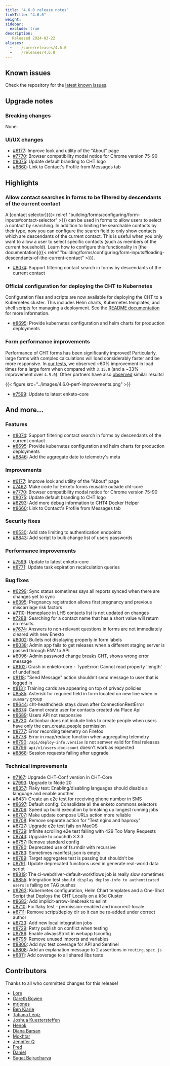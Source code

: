 ```yaml
---
title: "4.6.0 release notes"
linkTitle: "4.6.0"
weight:
sidebar:
  exclude: true
description:
   Released 2024-03-22
aliases:
  -    /core/releases/4.6.0
  -    /releases/4.6.0
---
```


## Known issues

Check the repository for the [latest known issues](https://github.com/medic/cht-core/issues?q=is%3Aissue+label%3A%22Affects%3A+4.6.0%22).

## Upgrade notes

### Breaking changes

None.

### UI/UX changes

- [#6177](https://github.com/medic/cht-core/issues/6177): Improve look and utility of the "About" page
- [#7770](https://github.com/medic/cht-core/issues/7770): Browser compatibility modal notice for Chrome version 75-90
- [#8075](https://github.com/medic/cht-core/issues/8075): Update default branding to CHT logo
- [#8660](https://github.com/medic/cht-core/issues/8660): Link to Contact's Profile from Messages tab


## Highlights

### Allow contact searches in forms to be filtered by descendants of the current contact

A [contact selector]({{< relref "building/forms/configuring/form-inputs#contact-selector" >}}) can be used in forms to allow users to select a contact by searching. In addition to limiting the searchable contacts by their type, now you can configure the search field to only show contacts which are descendants of the current contact. This is useful when you only want to allow a user to select specific contacts (such as members of the current household). Learn how to configure this functionality in [the documentation]({{< relref "building/forms/configuring/form-inputs#loading-descendants-of-the-current-contact" >}}).

- [#8074](https://github.com/medic/cht-core/issues/8074): Support filtering contact search in forms by descendants of the current contact

### Official configuration for deploying the CHT to Kubernetes

Configuration files and scripts are now available for deploying the CHT to a Kubernetes cluster. This includes Helm charts, Kubernetes templates, and shell scripts for managing a deployment. See the [README documentation](https://github.com/medic/cht-core/blob/master/scripts/deploy/README.md) for more information.

- [#8695](https://github.com/medic/cht-core/issues/8695): Provide kubernetes configuration and helm charts for production deployments

### Form performance improvements

Performance of CHT forms has been significantly improved! Particularly, large forms with complex calculations will load considerably faster and be more responsive. In [our tests](https://forum.communityhealthtoolkit.org/t/feature-testing-enketo-7-uplift-for-cht-core/3196/2?u=mrjones), we observed ~60% improvement in load times for a large form when compared with `3.15.0` (and a ~33% improvement over `4.5.0`). Other partners have also [observed](https://forum.communityhealthtoolkit.org/t/benchmark-4-6-vs-4-5/3418) similar results!

{{< figure src="../images/4.6.0-perf-improvements.png" >}}

- [#7599](https://github.com/medic/cht-core/issues/7599): Update to latest enketo-core

## And more...

### Features

- [#8074](https://github.com/medic/cht-core/issues/8074): Support filtering contact search in forms by descendants of the current contact
- [#8695](https://github.com/medic/cht-core/issues/8695): Provide kubernetes configuration and helm charts for production deployments
- [#8846](https://github.com/medic/cht-core/issues/8846): Add the aggregate date to telemetry's meta

### Improvements

- [#6177](https://github.com/medic/cht-core/issues/6177): Improve look and utility of the "About" page
- [#7462](https://github.com/medic/cht-core/issues/7462): Make code for Enketo forms reusable outside cht-core
- [#7770](https://github.com/medic/cht-core/issues/7770): Browser compatibility modal notice for Chrome version 75-90
- [#8075](https://github.com/medic/cht-core/issues/8075): Update default branding to CHT logo
- [#8293](https://github.com/medic/cht-core/issues/8293): Add more debug information to CHT4 Docker Helper
- [#8660](https://github.com/medic/cht-core/issues/8660): Link to Contact's Profile from Messages tab

### Security fixes

- [#6530](https://github.com/medic/cht-core/issues/6530): Add rate limiting to authentication endpoints
- [#8843](https://github.com/medic/cht-core/pull/8843): Add script to bulk change list of users passwords

### Performance improvements

- [#7599](https://github.com/medic/cht-core/issues/7599): Update to latest enketo-core
- [#8771](https://github.com/medic/cht-core/issues/8771): Update task expiration recalculation queries

### Bug fixes

- [#6299](https://github.com/medic/cht-core/issues/6299): Sync status sometimes says all reports synced when there are changes yet to sync
- [#6395](https://github.com/medic/cht-core/issues/6395): Pregnancy registration allows first pregnancy and previous miscarriage risk factors
- [#7110](https://github.com/medic/cht-core/issues/7110): Homeplace in LHS contacts list is not updated on changes
- [#7288](https://github.com/medic/cht-core/issues/7288): Searching for a contact name that has a short value will return no results.
- [#7674](https://github.com/medic/cht-core/issues/7674): Answers to non-relevant questions in forms are not immediately cleared with new Enekto
- [#8002](https://github.com/medic/cht-core/issues/8002): Bullets not displaying properly in form labels
- [#8038](https://github.com/medic/cht-core/issues/8038): Admin app fails to get releases when a different staging server is passed through ENV to API
- [#8096](https://github.com/medic/cht-core/issues/8096): Admin password change breaks CHT, shows wrong error message
- [#8102](https://github.com/medic/cht-core/issues/8102): Crash in enketo-core - TypeError: Cannot read property 'length' of undefined
- [#8118](https://github.com/medic/cht-core/issues/8118): "Send Message" action shouldn't send message to user that is logged in
- [#8131](https://github.com/medic/cht-core/issues/8131): Training cards are appearing on top of privacy policies
- [#8585](https://github.com/medic/cht-core/issues/8585): Asterisk for required field in form located on new line when in `summary` group
- [#8644](https://github.com/medic/cht-core/issues/8644): cht-healthcheck stays down after ConnectionRestError
- [#8674](https://github.com/medic/cht-core/issues/8674): Cannot create user for contacts created via Place Api
- [#8689](https://github.com/medic/cht-core/issues/8689): Users API not responsive
- [#8730](https://github.com/medic/cht-core/issues/8730): Actionbar does not include links to create people when users have only the can_create_people permission
- [#8777](https://github.com/medic/cht-core/issues/8777): Error recording telemetry on Firefox
- [#8778](https://github.com/medic/cht-core/issues/8778): Error in map/reduce function when aggregating telemetry
- [#8790](https://github.com/medic/cht-core/issues/8790): `/api/deploy-info.version` is not semver valid for final releases
- [#8796](https://github.com/medic/cht-core/issues/8796): `api/v1/users-doc-count` doesn't work as expected
- [#8868](https://github.com/medic/cht-core/issues/8868): Session requests failing after upgrade

### Technical improvements

- [#7167](https://github.com/medic/cht-core/issues/7167): Upgrade CHT-Conf version in CHT-Core
- [#7993](https://github.com/medic/cht-core/issues/7993): Upgrade to Node 20
- [#8357](https://github.com/medic/cht-core/issues/8357): Flaky test: Enabling/disabling languages should disable a language and enable another
- [#8431](https://github.com/medic/cht-core/issues/8431): Create an e2e test for receiving phone number in SMS
- [#8697](https://github.com/medic/cht-core/issues/8697): Default config: Consolidate all the enketo commons selectors
- [#8706](https://github.com/medic/cht-core/issues/8706): Speed up build execution by breaking up longest running jobs
- [#8707](https://github.com/medic/cht-core/issues/8707): Make update compose URLs action more reliable
- [#8708](https://github.com/medic/cht-core/issues/8708): Remove separate action for "Test nginx and haproxy"
- [#8727](https://github.com/medic/cht-core/issues/8727): Upgrade e2e test fails on MacOS
- [#8739](https://github.com/medic/cht-core/issues/8739): Infinite scrolling e2e test failing with 429 Too Many Requests
- [#8743](https://github.com/medic/cht-core/issues/8743): Upgrade to couchdb 3.3.3
- [#8757](https://github.com/medic/cht-core/issues/8757): Remove standard config
- [#8780](https://github.com/medic/cht-core/issues/8780): Deprecated use of fs.rmdir with recursive
- [#8783](https://github.com/medic/cht-core/issues/8783): Sometimes manifest.json is empty
- [#8789](https://github.com/medic/cht-core/issues/8789): Target aggregates test is passing but shouldn't be
- [#8791](https://github.com/medic/cht-core/issues/8791): Update deprecated functions used in generate real-world data script
- [#8819](https://github.com/medic/cht-core/issues/8819): The ci-webdriver-default-workflows job is really slow sometimes
- [#8855](https://github.com/medic/cht-core/issues/8855): Integration test `should display deploy-info to authenticated users` is failing on TAG pushes
- [#8263](https://github.com/medic/cht-core/pull/8263): Kubernetes configuration, Helm Chart templates and a One-Shot Script that Deploys the CHT Locally on a k3d Cluster
- [#8683](https://github.com/medic/cht-core/pull/8683): Add implicit-arrow-linebreak to eslint
- [#8710](https://github.com/medic/cht-core/pull/8710): Fix flaky test - permission-enabled and incorrect-locale
- [#8711](https://github.com/medic/cht-core/pull/8711): Remove script/deploy dir so it can be re-added under correct author
- [#8723](https://github.com/medic/cht-core/pull/8723): Add new local integration jobs
- [#8729](https://github.com/medic/cht-core/pull/8729): Retry publish on conflict when testing
- [#8786](https://github.com/medic/cht-core/pull/8786): Enable alwaysStrict in webapp tsconfig
- [#8795](https://github.com/medic/cht-core/pull/8795): Remove unused imports and variables
- [#8800](https://github.com/medic/cht-core/pull/8800): Add nyc test coverage for API and Sentinel
- [#8808](https://github.com/medic/cht-core/pull/8808): Add an explanation message to 2 assertions in  `routing.spec.js`
- [#8811](https://github.com/medic/cht-core/pull/8811): Add coverage to all shared libs tests


## Contributors

Thanks to all who committed changes for this release!

- [Lore](https://github.com/lorerod)
- [Gareth Bowen](https://github.com/garethbowen)
- [mrjones](https://github.com/mrjones-plip)
- [Ben Kiarie](https://github.com/Benmuiruri)
- [Tatiana Lépiz](https://github.com/tatilepizs)
- [Joshua Kuestersteffen](https://github.com/jkuester)
- [Henok](https://github.com/henokgetachew)
- [Diana Barsan](https://github.com/dianabarsan)
- [Mokhtar](https://github.com/m5r)
- [Jennifer Q](https://github.com/latin-panda)
- [Fred](https://github.com/freddieptf)
- [Daniel](https://github.com/nydr)
- [Sugat Bajracharya](https://github.com/sugat009)

